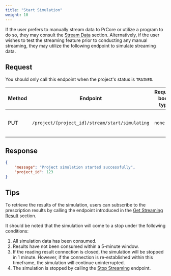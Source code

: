 ```yaml
---
title: "Start Simulation"
weight: 10
---
```


If the user prefers to manually stream data to PrCore or utilize a program to do so, they may consult the [Stream Data](/workflow/send-new-data/) section. Alternatively, if the user wishes to test the streaming feature prior to conducting any manual streaming, they may utilize the following endpoint to simulate streaming data.

## Request

You should only call this endpoint when the project's status is `TRAINED`.

| Method | Endpoint | Request body type | Description |
| ------ | -------- | ----------------- | ----------- |
| PUT | `/project/{project_id}/stream/start/simulating` | `none` | Start the simulation of the project |

## Response

```json
{
    "message": "Project simulation started successfully",
    "project_id": 123
}
```

## Tips

To retrieve the results of the simulation, users can subscribe to the prescription results by calling the endpoint introduced in the [Get Streaming Result](/workflow/get-prescriptions/get-streaming-result/) section.

It should be noted that the simulation will come to a stop under the following conditions:

1. All simulation data has been consumed.
2. Results have not been consumed within a 5-minute window.
3. If the reading result connection is closed, the simulation will be stopped in 1 minute. However, if the connection is re-established within this timeframe, the simulation will continue uninterrupted.
4. The simulation is stopped by calling the [Stop Streaming](/workflow/send-new-data/simulate-streaming/stop-streaming/) endpoint.
